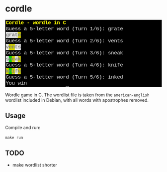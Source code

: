 # cordle

![demo](/img/demo.png)

Wordle game in C. The wordlist file is taken from the `american-english` wordlist included in Debian, with all words with apostrophes removed.

## Usage

Compile and run:

`make run`

## TODO
- make wordlist shorter
